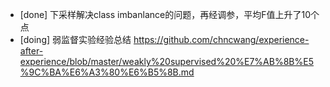 * [done] 下采样解决class imbanlance的问题，再经调参，平均F值上升了10个点
* [doing] 弱监督实验经验总结 https://github.com/chncwang/experience-after-experience/blob/master/weakly%20supervised%20%E7%AB%8B%E5%9C%BA%E6%A3%80%E6%B5%8B.md
